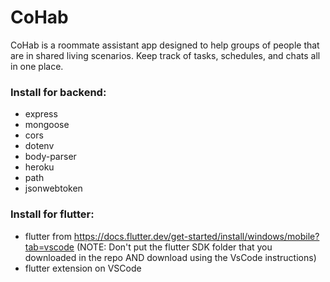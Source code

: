 # CoHab
CoHab is a roommate assistant app designed to help groups of people that are in shared living scenarios. Keep track of tasks, schedules, and chats all in one place.

### Install for backend:
- express
- mongoose
- cors
- dotenv
- body-parser
- heroku
- path
- jsonwebtoken

### Install for flutter:
- flutter from https://docs.flutter.dev/get-started/install/windows/mobile?tab=vscode (NOTE: Don't put the flutter SDK folder that you downloaded in the repo AND download using the VsCode instructions)
- flutter extension on VSCode
  
